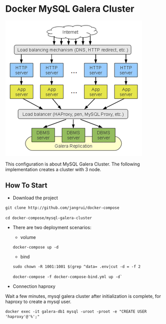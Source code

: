 # Docker MySQL Galera Cluster

![MySQL Galera Cluster](mysql-galera-cluster.png)

This configuration is about MySQL Galera Cluster. The following implementation
creates a cluster with 3 node.

## How To Start

- Download the project 

```
git clone http://github.com/jangrui/docker-compose

cd docker-compose/mysql-galera-cluster
```

- There are two deployment scenarios:

    - volume

    ```    
    docker-compose up -d
    ```

    - bind

    ```
    sudo chown -R 1001:1001 $(grep ^data= .env|cut -d = -f 2
    
    docker-compose -f docker-compose-bind.yml up -d`
    ```

- Connection haproxy

Wait a few minutes, mysql galera cluster after initialization is complete, for haproxy to create a mysql user.

```
docker exec -it galera-db1 mysql -uroot -proot -e "CREATE USER 'haproxy'@'%';"
```
